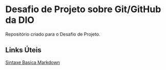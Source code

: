 # Desafio de Projeto sobre Git/GitHub da DIO
Repositório criado para o Desafio  de Projeto.

## Links Úteis
[Sintaxe  Basica Markdown](https://www.markdownguide.org/basic-syntax/)
